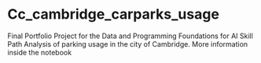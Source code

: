 # Cc_cambridge_carparks_usage
 Final Portfolio Project for the Data and Programming Foundations for AI Skill Path
 Analysis of parking usage in the city of Cambridge. More information inside the notebook

